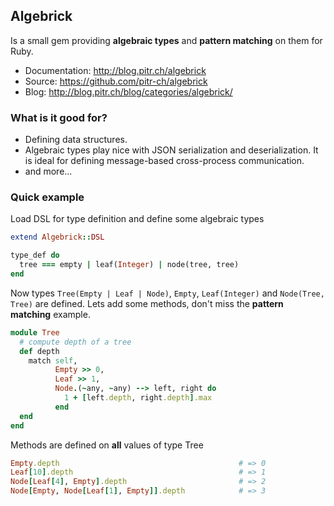 ## Algebrick

Is a small gem providing **algebraic types** and **pattern matching** on them for Ruby.

-   Documentation: <http://blog.pitr.ch/algebrick>
-   Source: <https://github.com/pitr-ch/algebrick>
-   Blog: <http://blog.pitr.ch/blog/categories/algebrick/>

### What is it good for?

-   Defining data structures.
-   Algebraic types play nice with JSON serialization and deserialization. It is ideal for defining
    message-based cross-process communication.
-   and more...

### Quick example

Load DSL for type definition and define some algebraic types

```ruby
extend Algebrick::DSL

type_def do
  tree === empty | leaf(Integer) | node(tree, tree)
end
```

Now types `Tree(Empty | Leaf | Node)`, `Empty`, `Leaf(Integer)` and `Node(Tree, Tree)` are defined.
Lets add some methods, don't miss the **pattern matching** example.

```ruby
module Tree
  # compute depth of a tree
  def depth
    match self,
          Empty >> 0,
          Leaf >> 1,
          Node.(~any, ~any) --> left, right do
            1 + [left.depth, right.depth].max
          end
  end
end
```

Methods are defined on **all** values of type Tree

```ruby
Empty.depth                                        # => 0
Leaf[10].depth                                     # => 1
Node[Leaf[4], Empty].depth                         # => 2
Node[Empty, Node[Leaf[1], Empty]].depth            # => 3
```
